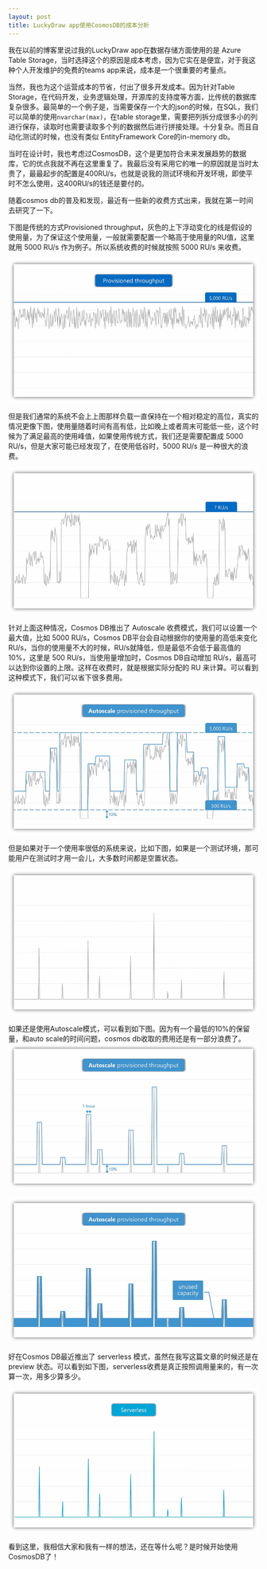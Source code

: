 ```yaml
---
layout: post
title: LuckyDraw app使用CosmosDB的成本分析
---
```


我在以前的博客里说过我的LuckyDraw app在数据存储方面使用的是 Azure Table Storage，当时选择这个的原因是成本考虑，因为它实在是便宜，对于我这种个人开发维护的免费的teams app来说，成本是一个很重要的考量点。

当然，我也为这个运营成本的节省，付出了很多开发成本。因为针对Table Storage，在代码开发，业务逻辑处理，开源库的支持度等方面，比传统的数据库复杂很多。最简单的一个例子是，当需要保存一个大的json的时候，在SQL，我们可以简单的使用`nvarchar(max)`，在table storage里，需要把列拆分成很多小的列进行保存，读取时也需要读取多个列的数据然后进行拼接处理。十分复杂。而且自动化测试的时候，也没有类似 EntityFramework Core的in-memory db。

当时在设计时，我也考虑过CosmosDB，这个是更加符合未来发展趋势的数据库，它的优点我就不再在这里重复了。我最后没有采用它的唯一的原因就是当时太贵了，最最起步的配置是400RU/s，也就是说我的测试环境和开发环境，即使平时不怎么使用，这400RU/s的钱还是要付的。

随着cosmos db的普及和发现，最近有一些新的收费方式出来，我就在第一时间去研究了一下。

下图是传统的方式Provisioned throughput，灰色的上下浮动变化的线是假设的使用量，为了保证这个使用量，一般就需要配置一个略高于使用量的RU值，这里就用 5000 RU/s 作为例子。所以系统收费的时候就按照 5000 RU/s 来收费。

![LuckyDrawAppCosmosDB](../images/post20210401/001.png)

但是我们通常的系统不会上上图那样负载一直保持在一个相对稳定的高位，真实的情况更像下图，使用量随着时间有高有低，比如晚上或者周末可能低一些，这个时候为了满足最高的使用峰值，如果使用传统方式，我们还是需要配置成 5000 RU/s，但是大家可能已经发现了，在使用低谷时，5000 RU/s 是一种很大的浪费。

![LuckyDrawAppCosmosDB](../images/post20210401/002.png)

针对上面这种情况，Cosmos DB推出了 Autoscale 收费模式，我们可以设置一个最大值，比如 5000 RU/s，Cosmos DB平台会自动根据你的使用量的高低来变化 RU/s，当你的使用量不大的时候，RU/s就降低，但是最低不会低于最高值的10%，这里是 500 RU/s，当使用量增加时，Cosmos DB自动增加 RU/s，最高可以达到你设置的上限。这样在收费时，就是根据实际分配的 RU 来计算。可以看到这种模式下，我们可以省下很多费用。

![LuckyDrawAppCosmosDB](../images/post20210401/003.png)

但是如果对于一个使用率很低的系统来说，比如下图，如果是一个测试环境，那可能用户在测试时才用一会儿，大多数时间都是空置状态。

![LuckyDrawAppCosmosDB](../images/post20210401/004.png)

如果还是使用Autoscale模式，可以看到如下图。因为有一个最低的10%的保留量，和auto scale的时间问题，cosmos db收取的费用还是有一部分浪费了。
![LuckyDrawAppCosmosDB](../images/post20210401/005.png)

![LuckyDrawAppCosmosDB](../images/post20210401/006.png)

好在Cosmos DB最近推出了 serverless 模式，虽然在我写这篇文章的时候还是在 preview 状态。可以看到如下图，serverless收费是真正按照调用量来的，有一次算一次，用多少算多少。

![LuckyDrawAppCosmosDB](../images/post20210401/007.png)

看到这里，我相信大家和我有一样的想法，还在等什么呢？是时候开始使用CosmosDB了！

